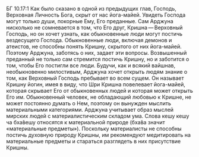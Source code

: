 БГ 10.17:1	Как было сказано в одной из предыдущих глав, Господь, Верховная Личность Бога, скрыт от нас йога-майей. Увидеть Господа могут только души, покорные Ему, Его преданные. Сам Арджуна нисколько не сомневается в том, что Его друг, Кришна — Верховный Господь, но он хочет узнать, как обыкновенные люди могут постичь вездесущего Господа. Обыкновенные люди, включая демонов и атеистов, не способны понять Кришну, скрытого от них йога-майей. Поэтому Арджуна, заботясь о них, задает эти вопросы. Возвышенный преданный не только сам стремится постичь Кришну, но и заботится о том, чтобы Его постигли все люди. Будучи, как и всякий вайшнав, необыкновенно милостивым, Арджуна хочет открыть людям знание о том, как Верховный Господь пребывает во всем сущем. Он называет Кришну йогин, имея в виду, что Шри Кришна повелевает йога-майей, которая скрывает Его от обыкновенных людей и которая может открыть Его им. Обыкновенный человек, не обладающий любовью к Кришне, не может постоянно думать о Нем, поэтому он вынужден мыслить материальными категориями. Арджуна учитывает образ мыслей мирских людей с материалистическим складом ума. Слова кешу кешу ча бха̄вешу относятся к материальной природе (бха̄ва значит «материальные предметы»). Поскольку материалисты не способны постичь духовную природу Кришны, им рекомендуют медитировать на материальные предметы и стараться разглядеть в них присутствие Кришны.